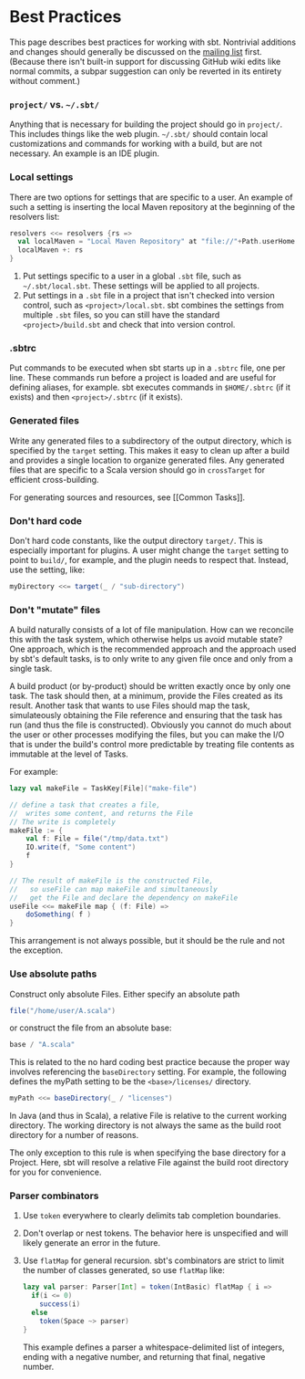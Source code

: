 # Best Practices

This page describes best practices for working with sbt.
Nontrivial additions and changes should generally be discussed on the [mailing list](http://groups.google.com/group/simple-build-tool/topics) first.
(Because there isn't built-in support for discussing GitHub wiki edits like normal commits, a subpar suggestion can only be reverted in its entirety without comment.)

### `project/` vs. `~/.sbt/`

Anything that is necessary for building the project should go in `project/`.
This includes things like the web plugin.
`~/.sbt/` should contain local customizations and commands for working with a build, but are not necessary.
An example is an IDE plugin.

### Local settings

There are two options for settings that are specific to a user.  An example of such a setting is inserting the local Maven repository at the beginning of the resolvers list:

```scala
resolvers <<= resolvers {rs =>
  val localMaven = "Local Maven Repository" at "file://"+Path.userHome.absolutePath+"/.m2/repository"
  localMaven +: rs
}
```		

1. Put settings specific to a user in a global `.sbt` file, such as `~/.sbt/local.sbt`.  These settings will be applied to all projects.
2. Put settings in a `.sbt` file in a project that isn't checked into version control, such as `<project>/local.sbt`.  sbt combines the settings from multiple `.sbt` files, so you can still have the standard `<project>/build.sbt` and check that into version control.

### .sbtrc

Put commands to be executed when sbt starts up in a `.sbtrc` file, one per line.
These commands run before a project is loaded and are useful for defining aliases, for example.
sbt executes commands in `$HOME/.sbtrc` (if it exists) and then `<project>/.sbtrc` (if it exists).

### Generated files

Write any generated files to a subdirectory of the output directory, which is specified by the `target` setting.
This makes it easy to clean up after a build and provides a single location to organize generated files.
Any generated files that are specific to a Scala version should go in `crossTarget` for efficient cross-building.

For generating sources and resources, see [[Common Tasks]].

### Don't hard code

Don't hard code constants, like the output directory `target/`.
This is especially important for plugins.
A user might change the `target` setting to point to `build/`, for example, and the plugin needs to respect that.
Instead, use the setting, like:

```scala
myDirectory <<= target(_ / "sub-directory")
```

### Don't "mutate" files

A build naturally consists of a lot of file manipulation.
How can we reconcile this with the task system, which otherwise helps us avoid mutable state?
One approach, which is the recommended approach and the approach used by sbt's default tasks, is to only write to any given file once and only from a single task.

A build product (or by-product) should be written exactly once by only one task.
The task should then, at a minimum, provide the Files created as its result.
Another task that wants to use Files should map the task, simulateously obtaining the File reference and ensuring that the task has run (and thus the file is constructed).
Obviously you cannot do much about the user or other processes modifying the files, but you can make the I/O that is under the build's control more predictable by treating file contents as immutable at the level of Tasks.

For example:

```scala
lazy val makeFile = TaskKey[File]("make-file")

// define a task that creates a file,
//  writes some content, and returns the File
// The write is completely 
makeFile := {
	val f: File = file("/tmp/data.txt")
	IO.write(f, "Some content")
	f
}

// The result of makeFile is the constructed File,
//   so useFile can map makeFile and simultaneously
//   get the File and declare the dependency on makeFile
useFile <<= makeFile map { (f: File) =>
	doSomething( f )
}
```

This arrangement is not always possible, but it should be the rule and not the exception.

### Use absolute paths

Construct only absolute Files.
Either specify an absolute path

```scala
file("/home/user/A.scala")
```

or construct the file from an absolute base:

```scala
base / "A.scala"
```

This is related to the no hard coding best practice because the proper way involves referencing the `baseDirectory` setting.
For example, the following defines the myPath setting to be the `<base>/licenses/` directory.

```scala
myPath <<= baseDirectory(_ / "licenses")
```

In Java (and thus in Scala), a relative File is relative to the current working directory.
The working directory is not always the same as the build root directory for a number of reasons.

The only exception to this rule is when specifying the base directory for a Project.
Here, sbt will resolve a relative File against the build root directory for you for convenience.

### Parser combinators

1. Use `token` everywhere to clearly delimits tab completion boundaries.
2. Don't overlap or nest tokens.  The behavior here is unspecified and will likely generate an error in the future.
3. Use `flatMap` for general recursion.  sbt's combinators are strict to limit the number of classes generated, so use `flatMap` like:

    ```scala
    lazy val parser: Parser[Int] = token(IntBasic) flatMap { i => 
      if(i <= 0)
        success(i)
      else
        token(Space ~> parser)
    }
    ```
	This example defines a parser a whitespace-delimited list of integers, ending with a negative number, and returning that final, negative number.
